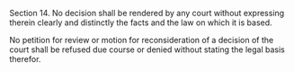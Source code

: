 Section 14. No decision shall be rendered by any court without expressing therein clearly and distinctly the facts and the law on which it is based.

No petition for review or motion for reconsideration of a decision of the court shall be refused due course or denied without stating the legal basis therefor.